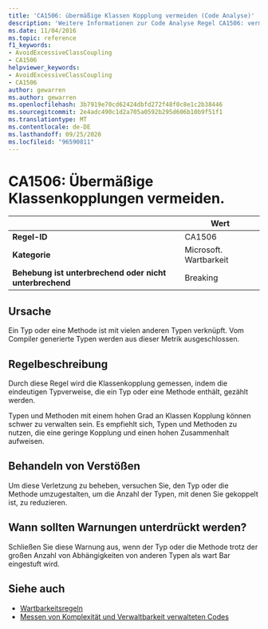 ```yaml
---
title: 'CA1506: übermäßige Klassen Kopplung vermeiden (Code Analyse)'
description: 'Weitere Informationen zur Code Analyse Regel CA1506: vermeiden Sie eine übermäßige Klassen Kopplung.'
ms.date: 11/04/2016
ms.topic: reference
f1_keywords:
- AvoidExcessiveClassCoupling
- CA1506
helpviewer_keywords:
- AvoidExcessiveClassCoupling
- CA1506
author: gewarren
ms.author: gewarren
ms.openlocfilehash: 3b7919e70cd62424dbfd272f48f0c8e1c2b38446
ms.sourcegitcommit: 2e4adc490c1d2a705a0592b295d606b10b9f51f1
ms.translationtype: MT
ms.contentlocale: de-DE
ms.lasthandoff: 09/25/2020
ms.locfileid: "96590811"
---
```

# <a name="ca1506-avoid-excessive-class-coupling"></a>CA1506: Übermäßige Klassenkopplungen vermeiden.

| | Wert |
|-|-|
| **Regel-ID** |CA1506|
| **Kategorie** |Microsoft. Wartbarkeit|
| **Behebung ist unterbrechend oder nicht unterbrechend** |Breaking|

## <a name="cause"></a>Ursache

Ein Typ oder eine Methode ist mit vielen anderen Typen verknüpft. Vom Compiler generierte Typen werden aus dieser Metrik ausgeschlossen.

## <a name="rule-description"></a>Regelbeschreibung

Durch diese Regel wird die Klassenkopplung gemessen, indem die eindeutigen Typverweise, die ein Typ oder eine Methode enthält, gezählt werden.

Typen und Methoden mit einem hohen Grad an Klassen Kopplung können schwer zu verwalten sein. Es empfiehlt sich, Typen und Methoden zu nutzen, die eine geringe Kopplung und einen hohen Zusammenhalt aufweisen.

## <a name="how-to-fix-violations"></a>Behandeln von Verstößen

Um diese Verletzung zu beheben, versuchen Sie, den Typ oder die Methode umzugestalten, um die Anzahl der Typen, mit denen Sie gekoppelt ist, zu reduzieren.

## <a name="when-to-suppress-warnings"></a>Wann sollten Warnungen unterdrückt werden?

Schließen Sie diese Warnung aus, wenn der Typ oder die Methode trotz der großen Anzahl von Abhängigkeiten von anderen Typen als wart Bar eingestuft wird.

## <a name="see-also"></a>Siehe auch

- [Wartbarkeitsregeln](maintainability-warnings.md)
- [Messen von Komplexität und Verwaltbarkeit verwalteten Codes](/visualstudio/code-quality/code-metrics-values)
